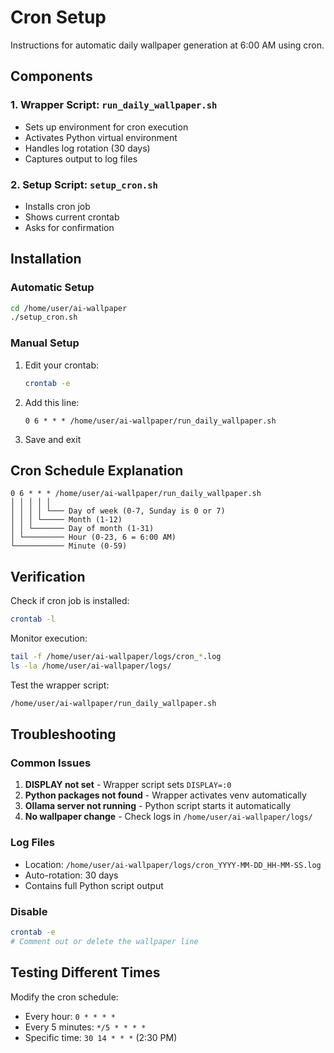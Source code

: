 # Cron Setup

Instructions for automatic daily wallpaper generation at 6:00 AM using cron.

## Components

### 1. Wrapper Script: `run_daily_wallpaper.sh`
- Sets up environment for cron execution
- Activates Python virtual environment
- Handles log rotation (30 days)
- Captures output to log files

### 2. Setup Script: `setup_cron.sh`
- Installs cron job
- Shows current crontab
- Asks for confirmation

## Installation

### Automatic Setup
```bash
cd /home/user/ai-wallpaper
./setup_cron.sh
```

### Manual Setup
1. Edit your crontab:
   ```bash
   crontab -e
   ```

2. Add this line:
   ```
   0 6 * * * /home/user/ai-wallpaper/run_daily_wallpaper.sh
   ```

3. Save and exit

## Cron Schedule Explanation
```
0 6 * * * /home/user/ai-wallpaper/run_daily_wallpaper.sh
│ │ │ │ │
│ │ │ │ └─── Day of week (0-7, Sunday is 0 or 7)
│ │ │ └───── Month (1-12)
│ │ └─────── Day of month (1-31)
│ └───────── Hour (0-23, 6 = 6:00 AM)
└─────────── Minute (0-59)
```

## Verification

Check if cron job is installed:
```bash
crontab -l
```

Monitor execution:
```bash
tail -f /home/user/ai-wallpaper/logs/cron_*.log
ls -la /home/user/ai-wallpaper/logs/
```

Test the wrapper script:
```bash
/home/user/ai-wallpaper/run_daily_wallpaper.sh
```

## Troubleshooting

### Common Issues

1. **DISPLAY not set** - Wrapper script sets `DISPLAY=:0`
2. **Python packages not found** - Wrapper activates venv automatically
3. **Ollama server not running** - Python script starts it automatically
4. **No wallpaper change** - Check logs in `/home/user/ai-wallpaper/logs/`

### Log Files

- Location: `/home/user/ai-wallpaper/logs/cron_YYYY-MM-DD_HH-MM-SS.log`
- Auto-rotation: 30 days
- Contains full Python script output

### Disable

```bash
crontab -e
# Comment out or delete the wallpaper line
```

## Testing Different Times

Modify the cron schedule:
- Every hour: `0 * * * *`
- Every 5 minutes: `*/5 * * * *`
- Specific time: `30 14 * * *` (2:30 PM)
